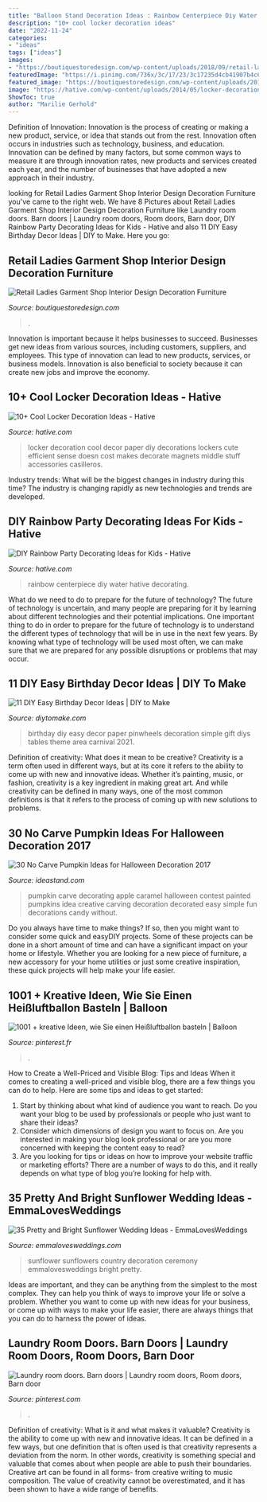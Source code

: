 ```yaml
---
title: "Balloon Stand Decoration Ideas : Rainbow Centerpiece Diy Water Hative Decorating"
description: "10+ cool locker decoration ideas"
date: "2022-11-24"
categories:
- "ideas"
tags: ["ideas"]
images:
- "https://boutiquestoredesign.com/wp-content/uploads/2018/09/retail-ladies-garment-shop-interior-design-decoration-furniture-3-1027x642.jpg"
featuredImage: "https://i.pinimg.com/736x/3c/17/23/3c17235d4cb41907b4c63c94d678b32e.jpg"
featured_image: "https://boutiquestoredesign.com/wp-content/uploads/2018/09/retail-ladies-garment-shop-interior-design-decoration-furniture-3-1027x642.jpg"
image: "https://hative.com/wp-content/uploads/2014/05/locker-decoration/4-contact-paper-locker-decoration.jpg"
ShowToc: true
author: "Marilie Gerhold"
---
```



Definition of Innovation:
Innovation is the process of creating or making a new product, service, or idea that stands out from the rest. Innovation often occurs in industries such as technology, business, and education. Innovation can be defined by many factors, but some common ways to measure it are through innovation rates, new products and services created each year, and the number of businesses that have adopted a new approach in their industry.

	

		
looking for Retail Ladies Garment Shop Interior Design Decoration Furniture you've came to the right web. We have 8 Pictures about Retail Ladies Garment Shop Interior Design Decoration Furniture like Laundry room doors. Barn doors | Laundry room doors, Room doors, Barn door, DIY Rainbow Party Decorating Ideas for Kids - Hative and also 11 DIY Easy Birthday Decor Ideas | DIY to Make. Here you go:
		
    
## Retail Ladies Garment Shop Interior Design Decoration Furniture

<img loading=lazy src="https://boutiquestoredesign.com/wp-content/uploads/2018/09/retail-ladies-garment-shop-interior-design-decoration-furniture-3-1027x642.jpg" onerror="this.onerror=null;this.src='https://tse2.mm.bing.net/th?id=OIP.DV9NkLxZcPl-tQeb1002OgHaEo&amp;pid=15.1';" alt="Retail Ladies Garment Shop Interior Design Decoration Furniture">

_Source: boutiquestoredesign.com_

>. 

	

Innovation is important because it helps businesses to succeed. Businesses get new ideas from various sources, including customers, suppliers, and employees. This type of innovation can lead to new products, services, or business models. Innovation is also beneficial to society because it can create new jobs and improve the economy.

    
## 10+ Cool Locker Decoration Ideas - Hative

<img loading=lazy src="https://hative.com/wp-content/uploads/2014/05/locker-decoration/4-contact-paper-locker-decoration.jpg" onerror="this.onerror=null;this.src='https://tse2.mm.bing.net/th?id=OIP.OKAdD3z3iR9AekLOzqiHPQHaJ6&amp;pid=15.1';" alt="10+ Cool Locker Decoration Ideas - Hative">

_Source: hative.com_

>locker decoration cool decor paper diy decorations lockers cute efficient sense doesn cost makes decorate magnets middle stuff accessories casilleros. 

	

Industry trends: What will be the biggest changes in industry during this time?
The industry is changing rapidly as new technologies and trends are developed.

    
## DIY Rainbow Party Decorating Ideas For Kids - Hative

<img loading=lazy src="https://hative.com/wp-content/uploads/2014/11/diy-rainbow-party-decorating-ideas/6-rainbow-water-centerpiece.jpg" onerror="this.onerror=null;this.src='https://tse1.mm.bing.net/th?id=OIP.0oIptnDFP3CNc8zUj1RPNAHaI_&amp;pid=15.1';" alt="DIY Rainbow Party Decorating Ideas for Kids - Hative">

_Source: hative.com_

>rainbow centerpiece diy water hative decorating. 

	

What do we need to do to prepare for the future of technology?
The future of technology is uncertain, and many people are preparing for it by learning about different technologies and their potential implications. One important thing to do in order to prepare for the future of technology is to understand the different types of technology that will be in use in the next few years. By knowing what type of technology will be used most often, we can make sure that we are prepared for any possible disruptions or problems that may occur.

    
## 11 DIY Easy Birthday Decor Ideas | DIY To Make

<img loading=lazy src="http://www.diytomake.com/wp-content/uploads/2015/09/Paper-Pinwheels.jpg" onerror="this.onerror=null;this.src='https://tse2.mm.bing.net/th?id=OIP.CQBf9e4IF1bsfxFDGHhjygHaLI&amp;pid=15.1';" alt="11 DIY Easy Birthday Decor Ideas | DIY to Make">

_Source: diytomake.com_

>birthday diy easy decor paper pinwheels decoration simple gift diys tables theme area carnival 2021. 

	

Definition of creativity: What does it mean to be creative?
Creativity is a term often used in different ways, but at its core it refers to the ability to come up with new and innovative ideas. Whether it’s painting, music, or fashion, creativity is a key ingredient in making great art. And while creativity can be defined in many ways, one of the most common definitions is that it refers to the process of coming up with new solutions to problems.

    
## 30 No Carve Pumpkin Ideas For Halloween Decoration 2017

<img loading=lazy src="https://ideastand.com/wp-content/uploads/2014/10/no-carve-pumpkin-ideas/4-caramel-apple.jpg" onerror="this.onerror=null;this.src='https://tse3.mm.bing.net/th?id=OIP.ZVifJVHUjIqDMw6u-qCJdAHaJ4&amp;pid=15.1';" alt="30 No Carve Pumpkin Ideas for Halloween Decoration 2017">

_Source: ideastand.com_

>pumpkin carve decorating apple caramel halloween contest painted pumpkins idea creative carving decoration decorated easy simple fun decorations candy without. 

	

Do you always have time to make things? If so, then you might want to consider some quick and easyDIY projects. Some of these projects can be done in a short amount of time and can have a significant impact on your home or lifestyle. Whether you are looking for a new piece of furniture, a new accessory for your home utilities or just some creative inspiration, these quick projects will help make your life easier.

    
## 1001 + Kreative Ideen, Wie Sie Einen Heißluftballon Basteln | Balloon

<img loading=lazy src="https://i.pinimg.com/736x/19/ad/c5/19adc573a7b4ef31fb80bad1ae5952ec.jpg" onerror="this.onerror=null;this.src='https://tse2.mm.bing.net/th?id=OIP.Bw1owgi_1T6nh5r_KcZYBgHaLJ&amp;pid=15.1';" alt="1001 + kreative Ideen, wie Sie einen Heißluftballon basteln | Balloon">

_Source: pinterest.fr_

>. 

	

How to Create a Well-Priced and Visible Blog: Tips and Ideas
When it comes to creating a well-priced and visible blog, there are a few things you can do to help. Here are some tips and ideas to get started: 
1. Start by thinking about what kind of audience you want to reach. Do you want your blog to be used by professionals or people who just want to share their ideas? 
2. Consider which dimensions of design you want to focus on. Are you interested in making your blog look professional or are you more concerned with keeping the content easy to read? 
3. Are you looking for tips or ideas on how to improve your website traffic or marketing efforts? There are a number of ways to do this, and it really depends on what type of blog you’re looking for help with. 

    
## 35 Pretty And Bright Sunflower Wedding Ideas - EmmaLovesWeddings

<img loading=lazy src="https://emmalovesweddings.com/wp-content/uploads/2019/08/country-wedding-ceremony-aisle-decoration-ideas-with-sunflowers.jpg" onerror="this.onerror=null;this.src='https://tse3.mm.bing.net/th?id=OIP.70ZUDscOvK7Qq265C_EYCQHaLI&amp;pid=15.1';" alt="35 Pretty and Bright Sunflower Wedding Ideas - EmmaLovesWeddings">

_Source: emmalovesweddings.com_

>sunflower sunflowers country decoration ceremony emmalovesweddings bright pretty. 

	

Ideas are important, and they can be anything from the simplest to the most complex. They can help you think of ways to improve your life or solve a problem. Whether you want to come up with new ideas for your business, or come up with ways to make your life easier, there are always things that you can do to harness the power of ideas.

    
## Laundry Room Doors. Barn Doors | Laundry Room Doors, Room Doors, Barn Door

<img loading=lazy src="https://i.pinimg.com/736x/3c/17/23/3c17235d4cb41907b4c63c94d678b32e.jpg" onerror="this.onerror=null;this.src='https://tse3.mm.bing.net/th?id=OIP.WjQVO-obx9R6X-Y6T8arSAHaNK&amp;pid=15.1';" alt="Laundry room doors. Barn doors | Laundry room doors, Room doors, Barn door">

_Source: pinterest.com_

>. 

	

Definition of creativity: What is it and what makes it valuable?
Creativity is the ability to come up with new and innovative ideas. It can be defined in a few ways, but one definition that is often used is that creativity represents a deviation from the norm. In other words, creativity is something special and valuable that comes about when people are able to push their boundaries. Creative art can be found in all forms- from creative writing to music composition. The value of creativity cannot be overestimated, and it has been shown to have a wide range of benefits.


